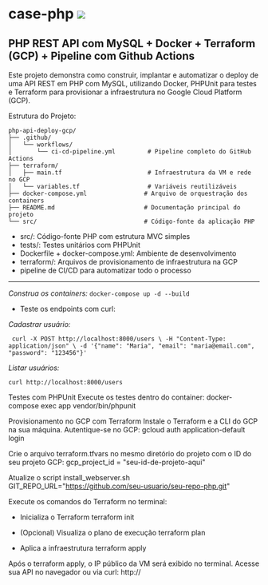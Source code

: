 
# case-php ![](https://github.githubassets.com/images/icons/emoji/unicode/1f418.png?v8)
## PHP REST API com MySQL + Docker + Terraform (GCP) + Pipeline com Github Actions

Este projeto demonstra como construir, implantar e automatizar o deploy de uma API REST em PHP com MySQL, utilizando Docker, PHPUnit para testes e Terraform para provisionar a infraestrutura no Google Cloud Platform (GCP).



Estrutura do Projeto:
```
php-api-deploy-gcp/
├── .github/
│   └── workflows/
│       └── ci-cd-pipeline.yml         # Pipeline completo do GitHub Actions
├── terraform/
│   ├── main.tf                        # Infraestrutura da VM e rede no GCP
│   └── variables.tf                   # Variáveis reutilizáveis
├── docker-compose.yml                # Arquivo de orquestração dos containers
├── README.md                         # Documentação principal do projeto
└── src/                              # Código-fonte da aplicação PHP
```


* src/: Código-fonte PHP com estrutura MVC simples
* tests/: Testes unitários com PHPUnit
* Dockerfile + docker-compose.yml: Ambiente de desenvolvimento
* terraform/: Arquivos de provisionamento de infraestrutura na GCP
* pipeline de CI/CD para automatizar todo o processo
---
*Construa os containers:*
`docker-compose up -d --build`

 - Teste os endpoints com curl:

*Cadastrar usuário:* 

     curl -X POST http://localhost:8000/users \ -H "Content-Type: application/json" \ -d '{"name": "Maria", "email": "maria@email.com", "password": "123456"}'

*Listar usuários:*
 

    curl http://localhost:8000/users

Testes com PHPUnit
Execute os testes dentro do container:
docker-compose exec app vendor/bin/phpunit

Provisionamento no GCP com Terraform
Instale o Terraform e a CLI do GCP na sua máquina.
Autentique-se no GCP:
gcloud auth application-default login


Crie o arquivo terraform.tfvars no mesmo diretório do projeto com o ID do seu projeto GCP:
gcp_project_id = "seu-id-de-projeto-aqui"

Atualize o script install_webserver.sh
GIT_REPO_URL="https://github.com/seu-usuario/seu-repo-php.git"

Execute os comandos do Terraform no terminal:
* Inicializa o Terraform
terraform init

* (Opcional) Visualiza o plano de execução
terraform plan

* Aplica a infraestrutura
terraform apply

Após o terraform apply, o IP público da VM será exibido no terminal. Acesse sua API no navegador ou via curl:
http://<IP-PUBLICO>
